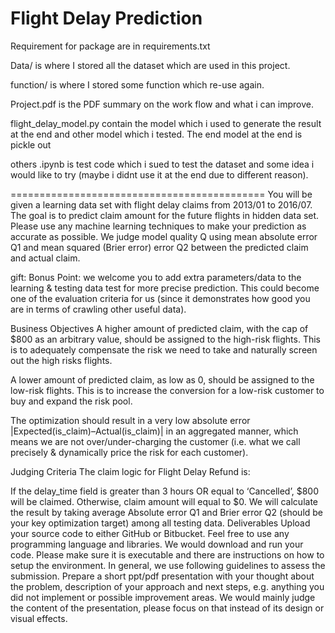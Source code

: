 Flight Delay Prediction
============================================
Requirement for package are in requirements.txt

Data/ is where I stored all the dataset which are used in this project.

function/ is where I stored some function which re-use again.

Project.pdf is the PDF summary on the work flow and what i can improve.

flight_delay_model.py contain the model which i used to generate the result at the end and other model which i tested. The end model at the end is pickle out

others .ipynb is test code which i sued to test the dataset and some idea i would like to try (maybe i didnt use it at the end due to different reason). 



============================================
You will be given a learning data set with flight delay claims from 2013/01 to 2016/07. The goal is to predict claim amount for the future flights in hidden data set. Please use any machine learning techniques to make your prediction as accurate as possible. We judge model quality Q using mean absolute error Q1 and mean squared (Brier error) error Q2 between the predicted claim and actual claim.


gift: Bonus Point: we welcome you to add extra parameters/data to the learning & testing data test for more precise prediction. This could become one of the evaluation criteria for us (since it demonstrates how good you are in terms of crawling other useful data).

Business Objectives
A higher amount of predicted claim, with the cap of $800 as an arbitrary value, should be assigned to the high-risk flights. This is to adequately compensate the risk we need to take and naturally screen out the high risks flights.

A lower amount of predicted claim, as low as 0, should be assigned to the low-risk flights. This is to increase the conversion for a low-risk customer to buy and expand the risk pool.

The optimization should result in a very low absolute error |Expected(is_claim)–Actual(is_claim)| in an aggregated manner, which means we are not over/under-charging the customer (i.e. what we call precisely & dynamically price the risk for each customer).

Judging Criteria
The claim logic for Flight Delay Refund is:

If the delay_time field is greater than 3 hours OR equal to ‘Cancelled’, $800 will be claimed. Otherwise, claim amount will equal to $0.
We will calculate the result by taking average Absolute error Q1 and Brier error Q2 (should be your key optimization target) among all testing data.
Deliverables
Upload your source code to either GitHub or Bitbucket. Feel free to use any programming language and libraries.
We would download and run your code. Please make sure it is executable and there are instructions on how to setup the environment. In general, we use following guidelines to assess the submission.
Prepare a short ppt/pdf presentation with your thought about the problem, description of your approach and next steps, e.g. anything you did not implement or possible improvement areas. We would mainly judge the content of the presentation, please focus on that instead of its design or visual effects.
